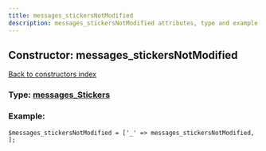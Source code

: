 ```yaml
---
title: messages_stickersNotModified
description: messages_stickersNotModified attributes, type and example
---
```

## Constructor: messages\_stickersNotModified  
[Back to constructors index](index.md)






### Type: [messages\_Stickers](../types/messages_Stickers.md)


### Example:

```
$messages_stickersNotModified = ['_' => messages_stickersNotModified, ];
```